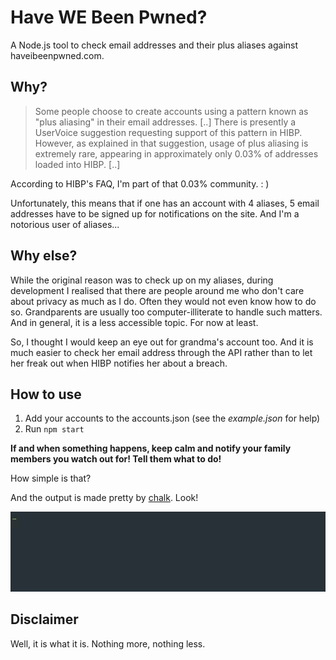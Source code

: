 # Have WE Been Pwned?

A Node.js tool to check email addresses and their plus aliases against haveibeenpwned.com.

## Why?

> Some people choose to create accounts using a pattern known as "plus aliasing" in their email addresses. [..] There is presently a UserVoice suggestion requesting support of this pattern in HIBP. However, as explained in that suggestion, usage of plus aliasing is extremely rare, appearing in approximately only 0.03% of addresses loaded into HIBP. [..]

According to HIBP's FAQ, I'm part of that 0.03% community. : )

Unfortunately, this means that if one has an account with 4 aliases, 5 email addresses have to be signed up for notifications on the site. And I'm a notorious user of aliases...

## Why else?

While the original reason was to check up on my aliases, during development I realised that there are people around me who don't care about privacy as much as I do. Often they would not even know how to do so. Grandparents are usually too computer-illiterate to handle such matters. And in general, it is a less accessible topic. For now at least.

So, I thought I would keep an eye out for grandma's account too. And it is much easier to check her email address through the API rather than to let her freak out when HIBP notifies her about a breach.

## How to use

1. Add your accounts to the accounts.json (see the _example.json_ for help)
2. Run `npm start`

**If and when something happens, keep calm and notify your family members you watch out for! Tell them what to do!**

How simple is that?

And the output is made pretty by [chalk](https://github.com/chalk/chalk). Look!

![The tool in action](/images/hwbp.gif)

## Disclaimer

Well, it is what it is. Nothing more, nothing less.
